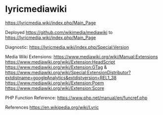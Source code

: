 # lyricmediawiki
https://lyricmedia.wiki/index.php/Main_Page

Deployed https://github.com/wikimedia/mediawiki to https://lyricmedia.wiki/index.php/Main_Page

Diagnostic: https://lyricmedia.wiki/index.php/Special:Version

Media Wiki Extensions: https://www.mediawiki.org/wiki/Manual:Extensions
https://www.mediawiki.org/wiki/Extension:HeadScript
https://www.mediawiki.org/wiki/Extension:GTag & https://www.mediawiki.org/wiki/Special:ExtensionDistributor?extdistname=googleAnalytics&extdistversion=REL1_38
https://www.mediawiki.org/wiki/Extension:Poem
https://www.mediawiki.org/wiki/Extension:Score

PHP Function Reference: https://www.php.net/manual/en/funcref.php

References
https://en.wikipedia.org/wiki/Lyric
